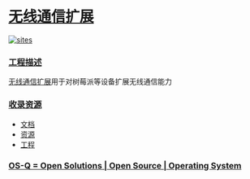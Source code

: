 # [无线通信扩展](https://github.com/OS-Q/W38)

[![sites](http://182.61.61.133/link/resources/OSQ.png)](http://www.OS-Q.com)

### [工程描述](https://github.com/OS-Q/W38/wiki)

[无线通信扩展](https://github.com/OS-Q/W38)用于对树莓派等设备扩展无线通信能力


### [收录资源](https://github.com/OS-Q/)

* [文档](docs/)
* [资源](src/)
* [工程](project/)

### [OS-Q = Open Solutions | Open Source | Operating System ](http://www.OS-Q.com)
